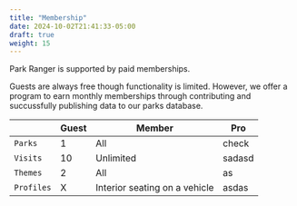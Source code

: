 ```yaml
---
title: "Membership"
date: 2024-10-02T21:41:33-05:00
draft: true
weight: 15
---
```


Park Ranger is supported by paid memberships.

Guests are always free though functionality is limited. However, we offer a program to earn monthly memberships through contributing and succussfully publishing data to our parks database.


|         | Guest | Member                                  	   | Pro |
| ------------- |---| --------------------------------------------- | -- |
| `Parks`    | 1 | All | check |
| `Visits`       | 10 | Unlimited | sadasd |
| `Themes`  | 2 | All     |as |
| `Profiles`   | X | Interior seating on a vehicle   	     | asdas |